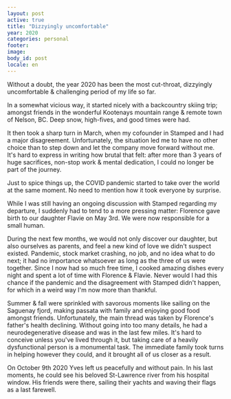 ```yaml
---
layout: post
active: true
title: "Dizzyingly uncomfortable"
year: 2020
categories: personal
footer:
image:
body_id: post
locale: en
---
```


Without a doubt, the year 2020 has been the most cut-throat, dizzyingly uncomfortable & challenging period of my life so far.

In a somewhat vicious way, it started nicely with a backcountry skiing trip; amongst friends in the wonderful Kootenays mountain range & remote town of Nelson, BC. Deep snow, high-fives, and good times were had.

It then took a sharp turn in March, when my cofounder in Stamped and I had a major disagreement. Unfortunately, the situation led me to have no other choice than to step down and let the company move forward without me. It's hard to express in writing how brutal that felt: after more than 3 years of huge sacrifices, non-stop work & mental dedication, I could no longer be part of the journey.

Just to spice things up, the COVID pandemic started to take over the world at the same moment. No need to mention how it took everyone by surprise.

While I was still having an ongoing discussion with Stamped regarding my departure, I suddenly had to tend to a more pressing matter: Florence gave birth to our daughter Flavie on May 3rd. We were now responsible for a small human.

During the next few months, we would not only discover our daughter, but also ourselves as parents, and feel a new kind of love we didn't suspect existed. Pandemic, stock market crashing, no job, and no idea what to do next; it had no importance whatsoever as long as the three of us were together. Since I now had so much free time, I cooked amazing dishes every night and spent a lot of time with Florence & Flavie. Never would I had this chance if the pandemic and the disagreement with Stamped didn't happen, for which in a weird way I'm now more than thankful.

Summer & fall were sprinkled with savorous moments like sailing on the Saguenay fjord, making passata with family and enjoying good food amongst friends. Unfortunately, the main thread was taken by Florence's father's health declining. Without going into too many details, he had a neurodegenerative disease and was in the last few miles. It's hard to conceive unless you've lived through it, but taking care of a heavily dysfunctional person is a monumental task. The immediate family took turns in helping however they could, and it brought all of us closer as a result.

On October 9th 2020 Yves left us peacefully and without pain. In his last moments, he could see his beloved St-Lawrence river from his hospital window. His friends were there, sailing their yachts and waving their flags as a last farewell.
